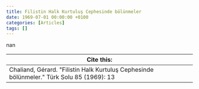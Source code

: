 ```yaml
---
title: Filistin Halk Kurtuluş Cephesinde bölünmeler
date: 1969-07-01 00:00:00 +0100
categories: [Articles]
tags: []
---
```


nan

| Cite this:   |
|--------|
| Chaliand, Gérard. "Filistin Halk Kurtuluş Cephesinde bölünmeler." Türk Solu 85 (1969): 13 

